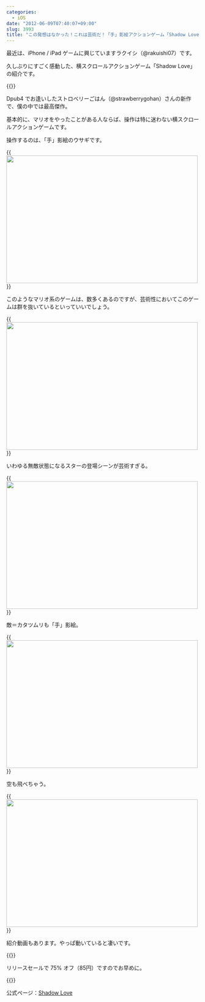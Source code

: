 ```yaml
---
categories:
  - iOS
date: "2012-06-09T07:40:07+09:00"
slug: 3993
title: "この発想はなかった！これは芸術だ！「手」影絵アクションゲーム「Shadow Love」"
---
```


最近は、iPhone / iPad ゲームに興じていますラクイシ（@rakuishi07）です。

久しぶりにすごく感動した、横スクロールアクションゲーム「Shadow Love」の紹介です。

{{<app id="530364171" title="Shadow Love 1.0（￥85）" src="http://a4.mzstatic.com/us/r30/Purple/v4/45/bd/36/45bd3626-8feb-fb57-e20b-d8000e978a0a/hzOBxvYJdzEadBbbGUXgBw-temp-upload.mumlgozc.100x100-75.png">}}

Dpub4 でお逢いしたストロベリーごはん（@strawberrygohan）さんの新作で、僕の中では最高傑作。

基本的に、マリオをやったことがある人ならば、操作は特に迷わない横スクロールアクションゲームです。

操作するのは、「手」影絵のウサギです。

{{<img alt="" src="/images/2012/06/3993_1.png" width="500" height="333">}}

このようなマリオ系のゲームは、数多くあるのですが、芸術性においてこのゲームは群を抜いているといっていいでしょう。

{{<img alt="" src="/images/2012/06/3993_2.png" width="500" height="333">}}

いわゆる無敵状態になるスターの登場シーンが芸術すぎる。

{{<img alt="" src="/images/2012/06/3993_3.png" width="500" height="333">}}

敵＝カタツムリも「手」影絵。

{{<img alt="" src="/images/2012/06/3993_4.png" width="500" height="333">}}

空も飛べちゃう。

{{<img alt="" src="/images/2012/06/3993_5.png" width="500" height="333">}}

紹介動画もあります。やっぱ動いていると凄いです。

{{<youtube Nf0r78GtTBQ>}}

リリースセールで 75% オフ（85円）ですのでお早めに。

{{<app id="530364171" title="Shadow Love 1.0（￥85）" src="http://a4.mzstatic.com/us/r30/Purple/v4/45/bd/36/45bd3626-8feb-fb57-e20b-d8000e978a0a/hzOBxvYJdzEadBbbGUXgBw-temp-upload.mumlgozc.100x100-75.png">}}

公式ページ：[Shadow Love](http://strawberrygohan.com/iPhone/shadowlove/jp.html)
